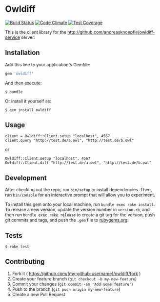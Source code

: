 # Owldiff

[![Build Status](https://travis-ci.org/andreasknoepfle/owldiff.svg)](https://travis-ci.org/andreasknoepfle/owldiff) [![Code Climate](https://codeclimate.com/github/andreasknoepfle/owldiff/badges/gpa.svg)](https://codeclimate.com/github/andreasknoepfle/owldiff) [![Test Coverage](https://codeclimate.com/github/andreasknoepfle/owldiff/badges/coverage.svg)](https://codeclimate.com/github/andreasknoepfle/owldiff)

This is the client library for the http://github.com/andreasknoepfle/owldiff-service server.

## Installation

Add this line to your application's Gemfile:

```ruby
gem 'owldiff'
```

And then execute:

    $ bundle

Or install it yourself as:

    $ gem install owldiff

## Usage

    client = Owldiff::Client.setup "localhost", 4567
    client.query "http://test.de/a.owl", "http://test.de/b.owl"

or

    Owldiff::Client.setup "localhost", 4567
    Owldiff::Client.diff "http://test.de/a.owl", "http://test.de/b.owl"

## Development

After checking out the repo, run `bin/setup` to install dependencies. Then, run `bin/console` for an interactive prompt that will allow you to experiment.

To install this gem onto your local machine, run `bundle exec rake install`. To release a new version, update the version number in `version.rb`, and then run `bundle exec rake release` to create a git tag for the version, push git commits and tags, and push the `.gem` file to [rubygems.org](https://rubygems.org).

## Tests

    $ rake test

## Contributing

1. Fork it ( https://github.com/[my-github-username]/owldiff/fork )
2. Create your feature branch (`git checkout -b my-new-feature`)
3. Commit your changes (`git commit -am 'Add some feature'`)
4. Push to the branch (`git push origin my-new-feature`)
5. Create a new Pull Request
